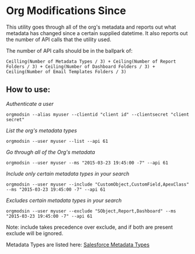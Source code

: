 # Org Modifications Since


This utility goes through all of the org's metadata and reports out what metadata has changed since a certain supplied datetime. It also reports out the number of API calls that the utility used.

The number of API calls should be in the ballpark of:
```
Ceilling(Number of Metadata Types / 3) + Ceiling(Number of Report Folders / 3) + Ceiling(Number of Dashboard Folders / 3) + Ceiling(Number of Email Templates Folders / 3)
```

## How to use:

_Authenticate a user_
```
orgmodsin --alias myuser --clientid "client id" --clientsecret "client secret"
```
_List the org's metadata types_
```
orgmodsin --user myuser --list --api 61
```

_Go through all of the Org's metadata_
```
orgmodsin --user myuser --ms "2015-03-23 19:45:00 -7" --api 61
```
_Include only certain metadata types in your search_
```
orgmodsin --user myuser --include "CustomObject,CustomField,ApexClass" --ms "2015-03-23 19:45:00 -7" --api 61
```
_Excludes certain metadata types in your search_
```
orgmodsin --user myuser --exclude "SObject,Report,Dashboard" --ms "2015-03-23 19:45:00 -7" --api 61
```

Note: include takes precedence over exclude, and if both are present exclude will be ignored.

Metadata Types are listed here:
[Salesforce Metadata Types](https://developer.salesforce.com/docs/atlas.en-us.api_meta.meta/api_meta/meta_types_list.htm)
